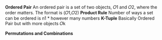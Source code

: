 **Ordered Pair**
	An ordered pair is a set of two objects, 𝑂1 and 𝑂2, where the order matters.
	The format is (𝑂1,𝑂2)
**Product Rule**
	Number of ways a set can be ordered is n1 * however many numbers
**K-Tuple**
	Basically Ordered Pair but with more objects 𝑂k

**Permutations and Combinations**
